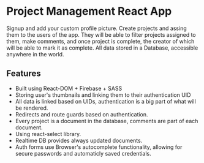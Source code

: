 # Project Management React App

Signup and add your custom profile picture. Create projects and assing them to the users of the app. They will be able to filter projects assigned to them, make comments, and once project is complete, the creator of which will be able to mark it as complete. All data stored in a Database, accessible anywhere in the world.

## Features

- Built using React-DOM + Firebase + SASS
- Storing user's thumbnails and linking them to their authentication UID
- All data is linked based on UIDs, authentication is a big part of what will be rendered.
- Redirects and route guards based on authentication.
- Every project is a document in the database, comments are part of each document.
- Using react-select library.
- Realtime DB provides always updated documents.
- Auth forms use Browser's autocomplete functionality, allowing for secure passwords and automaticly saved credentials.